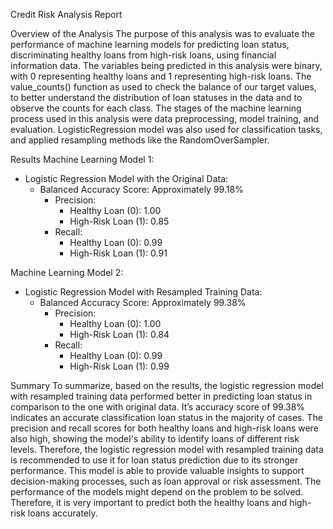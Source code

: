 Credit Risk Analysis Report

Overview of the Analysis
The purpose of this analysis was to evaluate the performance of machine learning models for predicting loan status, discriminating healthy loans from high-risk loans, using financial information data.
The variables being predicted in this analysis were binary, with 0 representing healthy loans and 1 representing high-risk loans. 
The value_counts() function as used to check the balance of our target values, to better
understand the distribution of loan statuses in the data and to observe the counts for each class.
The stages of the machine learning process used in this analysis were data preprocessing, model training, and evaluation. LogisticRegression model was also used for classification tasks, and applied resampling methods like the RandomOverSampler.

Results
Machine Learning Model 1:
* Logistic Regression Model with the Original Data:
    * Balanced Accuracy Score: Approximately 99.18%
        * Precision:
            * Healthy Loan (0): 1.00
            * High-Risk Loan (1): 0.85
        * Recall:
            * Healthy Loan (0): 0.99
            * High-Risk Loan (1): 0.91


Machine Learning Model 2:
* Logistic Regression Model with Resampled Training Data:
    * Balanced Accuracy Score: Approximately 99.38%
        * Precision:
            * Healthy Loan (0): 1.00
            * High-Risk Loan (1): 0.84
        * Recall:
            * Healthy Loan (0): 0.99
            * High-Risk Loan (1): 0.99

Summary
To summarize, based on the results, the logistic regression model with resampled training data performed better in predicting loan status in comparison to the one with original data. It’s accuracy score of 99.38% indicates an accurate classification loan status in the majority of cases. The precision and recall scores for both healthy loans and high-risk loans were also high, showing the model's ability to identify loans of different risk levels.
Therefore, the logistic regression model with resampled training data is recommended to use it for loan status prediction due to its stronger performance. This model is able to provide valuable insights to support decision-making processes, such as loan approval or risk assessment.
The performance of the models might depend on the problem to be solved. Therefore, it is very important to predict both the healthy loans and high-risk loans accurately.